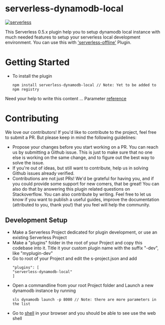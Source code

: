 serverless-dynamodb-local
=================================
[![serverless](http://public.serverless.com/badges/v3.svg)](http://www.serverless.com)

This Serverless 0.5.x plugin help you to setup dynamodb local instance with much needed features to setup your serverless local development environment.
You can use this with ['serverless-offline'](https://github.com/dherault/serverless-offline) Plugin.

# Getting Started

* To install the plugin
  ```
  npm install serverless-dynamodb-local // Note: Yet to be added to npm registry
  ```

Need your help to write this content ... Parameter [reference](http://docs.aws.amazon.com/amazondynamodb/latest/developerguide/DynamoDBLocal.html) 

# Contributing

We love our contributors! If you'd like to contribute to the project, feel free to submit a PR. But please keep in mind the following guidelines:

* Propose your changes before you start working on a PR. You can reach us by submitting a Github issue. This is just to make sure that no one else is working on the same change, and to figure out the best way to solve the issue.
* If you're out of ideas, but still want to contribute, help us in solving Github issues already verified.
* Contributions are not just PRs! We'd be grateful for having you, and if you could provide some support for new comers, that be great! You can also do that by answering this plugin related questions on Stackoverflow.
You can also contribute by writing. Feel free to let us know if you want to publish a useful guides, improve the documentation (attributed to you, thank you!) that you feel will help the community.

## Development Setup
 * Make a Serverless Project dedicated for plugin development, or use an existing Serverless Project
 * Make a "plugins" folder in the root of your Project and copy this codebase into it. Title it your custom plugin name with the suffix "-dev", like "myplugin-dev"
 * Go to root of your Project and edit the s-project.json and add
    ```
   "plugins": [
    "serverless-dynamodb-local"
    ]
    ```
* Open a commandline from your root Project folder and Launch a new dynamodb instance by running 
  ```
  sls dynamodb launch -p 8000 // Note: there are more parameters in the list
  ```
* Go to [shell](http://localhost:8000/shell) in your browser and you should be able to see use the web shell